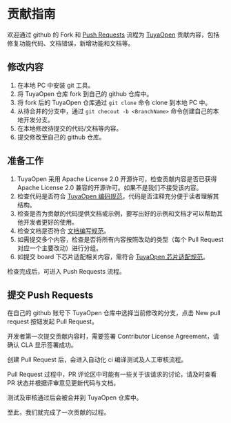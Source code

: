 # 贡献指南

欢迎通过 github 的 Fork 和 [Push Requests](https://docs.github.com/zh_CN/pull-requests/collaborating-with-pull-requests/proposing-changes-to-your-work-with-pull-requests/about-pull-requests) 流程为 [TuyaOpen](https://github.com/tuya/TuyaOpen) 贡献内容，包括修复功能代码、文档错误，新增功能和文档等。

## 修改内容
1. 在本地 PC 中安装 git 工具。
2. 将 TuyaOpen 仓库 fork 到自己的 github 仓库中。
3. 将 fork 后的 TuyaOpen 仓库通过 `git clone` 命令 clone 到本地 PC 中。
4. 从待合并的分支中，通过 `git checout -b <BranchName>` 命令创建自己的本地开发分支。
5. 在本地修改待提交的代码/文档等内容。
6. 提交修改至自己的 github 仓库。

## 准备工作
1. TuyaOpen 采用 Apache License 2.0 开源许可，检查贡献内容是否已获得  Apache License 2.0 兼容的开源许可。如果不是我们不接受该内容。
3. 检查代码是否符合 [TuyaOpen 编码规范](./code_style_guide.md)，代码是否注释充分便于读者理解其结构。
3. 检查是否为贡献的代码提供文档或示例，要写出好的示例和文档才可以帮助其他开发者更好的使用。
4. 检查文档是否符合 [文档编写规范]()。
5. 如需提交多个内容，检查是否将所有内容按照改动的类型（每个 Pull Request 对应一个主要改动）进行分组。
6. 如提交 board 下芯片适配相关内容，需符合 [TuyaOpen 芯片适配规范]()。

检查完成后，可进入 Push Requests 流程。

## 提交 Push Requests
在自己的 github 账号下 TuyaOpen 仓库中选择当前修改的分支，点击 New pull request 按钮发起 Pull Request。

开发者第一次提交贡献内容时，需要签署 Contributor License Agreement，请确认 CLA 显示签署成功。

创建 Pull Request 后，会进入自动化 ci 编译测试及人工审核流程。

Pull Request 过程中，PR 评论区中可能有一些关于该请求的讨论，请及时查看 PR 状态并根据评审意见更新代码与文档。

测试及审核通过后会被合并到 TuyaOpen 仓库中。

至此，我们就完成了一次贡献的过程。
